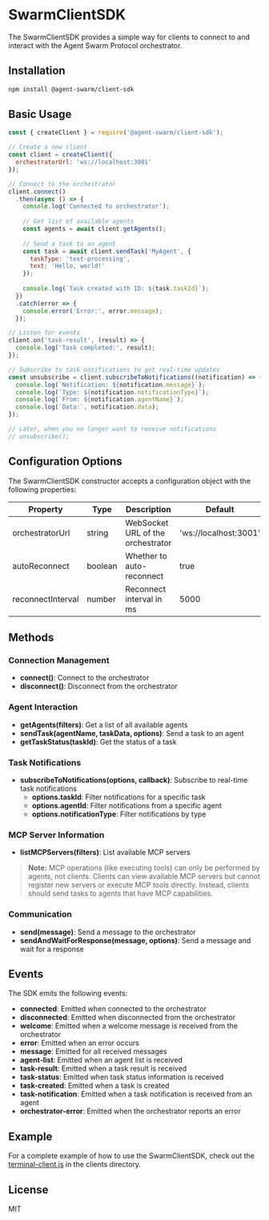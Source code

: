 # SwarmClientSDK

The SwarmClientSDK provides a simple way for clients to connect to and interact with the Agent Swarm Protocol orchestrator.

## Installation

```bash
npm install @agent-swarm/client-sdk
```

## Basic Usage

```javascript
const { createClient } = require('@agent-swarm/client-sdk');

// Create a new client
const client = createClient({
  orchestratorUrl: 'ws://localhost:3001'
});

// Connect to the orchestrator
client.connect()
  .then(async () => {
    console.log('Connected to orchestrator');
    
    // Get list of available agents
    const agents = await client.getAgents();
    
    // Send a task to an agent
    const task = await client.sendTask('MyAgent', {
      taskType: 'text-processing',
      text: 'Hello, world!'
    });
    
    console.log(`Task created with ID: ${task.taskId}`);
  })
  .catch(error => {
    console.error('Error:', error.message);
  });

// Listen for events
client.on('task-result', (result) => {
  console.log('Task completed:', result);
});

// Subscribe to task notifications to get real-time updates
const unsubscribe = client.subscribeToNotifications((notification) => {
  console.log(`Notification: ${notification.message}`);
  console.log(`Type: ${notification.notificationType}`);
  console.log(`From: ${notification.agentName}`);
  console.log(`Data:`, notification.data);
});

// Later, when you no longer want to receive notifications
// unsubscribe();
```

## Configuration Options

The SwarmClientSDK constructor accepts a configuration object with the following properties:

| Property | Type | Description | Default |
|----------|------|-------------|---------|
| orchestratorUrl | string | WebSocket URL of the orchestrator | 'ws://localhost:3001' |
| autoReconnect | boolean | Whether to auto-reconnect | true |
| reconnectInterval | number | Reconnect interval in ms | 5000 |

## Methods

### Connection Management

- **connect()**: Connect to the orchestrator
- **disconnect()**: Disconnect from the orchestrator

### Agent Interaction

- **getAgents(filters)**: Get a list of all available agents
- **sendTask(agentName, taskData, options)**: Send a task to an agent
- **getTaskStatus(taskId)**: Get the status of a task

### Task Notifications

- **subscribeToNotifications(options, callback)**: Subscribe to real-time task notifications
  - **options.taskId**: Filter notifications for a specific task
  - **options.agentId**: Filter notifications from a specific agent
  - **options.notificationType**: Filter notifications by type

### MCP Server Information

- **listMCPServers(filters)**: List available MCP servers

> **Note:** MCP operations (like executing tools) can only be performed by agents, not clients. Clients can view available MCP servers but cannot register new servers or execute MCP tools directly. Instead, clients should send tasks to agents that have MCP capabilities.

### Communication

- **send(message)**: Send a message to the orchestrator
- **sendAndWaitForResponse(message, options)**: Send a message and wait for a response

## Events

The SDK emits the following events:

- **connected**: Emitted when connected to the orchestrator
- **disconnected**: Emitted when disconnected from the orchestrator
- **welcome**: Emitted when a welcome message is received from the orchestrator
- **error**: Emitted when an error occurs
- **message**: Emitted for all received messages
- **agent-list**: Emitted when an agent list is received
- **task-result**: Emitted when a task result is received
- **task-status**: Emitted when task status information is received
- **task-created**: Emitted when a task is created
- **task-notification**: Emitted when a task notification is received from an agent
- **orchestrator-error**: Emitted when the orchestrator reports an error

## Example

For a complete example of how to use the SwarmClientSDK, check out the [terminal-client.js](../../clients/terminal-client.js) in the clients directory.

## License

MIT